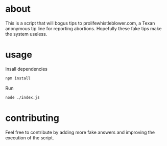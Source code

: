 # about
This is a script that will bogus tips to prolifewhistleblower.com, a Texan anonymous tip line for reporting abortions. Hopefully these fake tips make the system useless.

# usage
Insall dependencies
```sh
npm install
```

Run
```sh
node ./index.js
```

# contributing
Feel free to contribute by adding more fake answers and improving the execution of the script.
